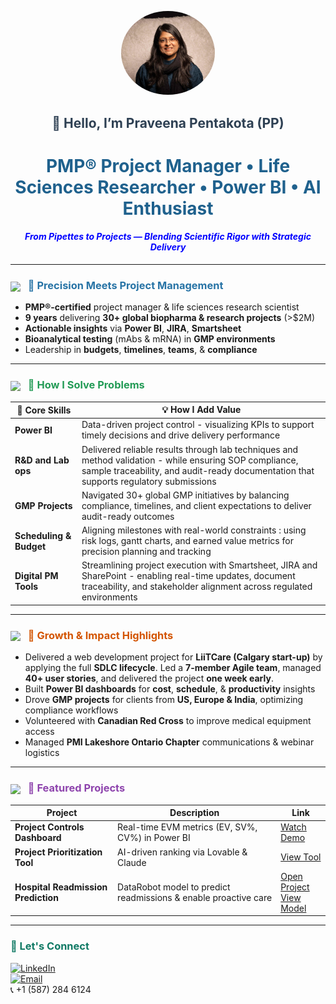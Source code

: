 <p align="center">
  <img src="./assets/headshot.jpg" alt="Praveena Headshot" width="150" style="border-radius:50%;"/>
</p>

<h2 align="center" style="color:#2E4053;">👋 Hello, I’m Praveena Pentakota (PP) </h2>

<h1 align="center" style="color:#1F618D;">
  PMP® Project Manager</strong> • Life Sciences Researcher • Power BI • AI Enthusiast 
</h1>

<h4 align="center">
  <font color="blue">
    <em>From Pipettes to Projects — Blending Scientific Rigor with Strategic Delivery</em>
  </font>
</h4>

---

<h3 style="color:#2874A6;">
  <img src="https://media.giphy.com/media/l4pTfx2qLszoacZRS/giphy.gif" width="30" style="vertical-align:middle; margin-right:8px;"/>
  🌟 Precision Meets Project Management
</h3>

- **PMP®-certified** project manager & life sciences research scientist  
- **9 years** delivering **30+ global biopharma & research projects** (>$2M)  
- **Actionable insights** via **Power BI**, **JIRA**, **Smartsheet**  
- **Bioanalytical testing** (mAbs & mRNA) in **GMP environments**  
- Leadership in **budgets**, **timelines**, **teams**, & **compliance**

---

<h3 style="color:#239B56;">
  <img src="https://media.giphy.com/media/3o6ZsYvQf8UzCrpS16/giphy.gif" width="30" style="vertical-align:middle; margin-right:8px;"/>
  🚀 How I Solve Problems
</h3>

| 🔧 Core Skills                  | 💡 How I Add Value                          |
|---------------------------------|---------------------------------------------|
| **Power BI**                    | Data-driven project control - visualizing KPIs to support timely decisions and drive delivery performance |
| **R&D and Lab ops**         | Delivered reliable results through lab techniques and method validation - while ensuring SOP compliance, sample traceability, and audit-ready documentation that supports regulatory submissions |
| **GMP Projects**                | Navigated 30+ global GMP initiatives by balancing compliance, timelines, and client expectations to deliver audit-ready outcomes|
| **Scheduling & Budget**         | Aligning milestones with real-world constraints : using risk logs, gantt charts, and earned value metrics for precision planning and tracking |
| **Digital PM Tools**            | Streamlining project execution with Smartsheet, JIRA and SharePoint - enabling real-time updates, document traceability, and stakeholder alignment across regulated environments |

---

<h3 style="color:#D35400;">
  <img src="https://media.giphy.com/media/xUPGcl3ijlzLm8BMBi/giphy.gif" width="30" style="vertical-align:middle; margin-right:8px;"/>
  🌱 Growth & Impact Highlights
</h3>

- Delivered a web development project for **LiiTCare (Calgary start-up)** by applying the full **SDLC lifecycle**. Led a **7-member Agile team**, managed **40+ user stories**, and delivered the project **one week early**. 
- Built **Power BI dashboards** for **cost**, **schedule**, & **productivity** insights  
- Drove **GMP projects** for clients from **US, Europe & India**, optimizing compliance workflows  
- Volunteered with **Canadian Red Cross** to improve medical equipment access  
- Managed **PMI Lakeshore Ontario Chapter** communications & webinar logistics

---

<h3 style="color:#8E44AD;">
  <img src="https://media.giphy.com/media/3oKIPnAiaMCws8nOsE/giphy.gif" width="30" style="vertical-align:middle; margin-right:8px;"/>
  🧪 Featured Projects
</h3>

| Project | Description | Link |
|---------|-------------|------|
| **Project Controls Dashboard** | Real-time EVM metrics (EV, SV%, CV%) in Power BI | [Watch Demo](https://www.youtube.com/watch?v=mmmx_nv9FY8&t=10s) |
| **Project Prioritization Tool** | AI-driven ranking via Lovable & Claude | [View Tool](https://claude.ai/public/artifacts/735d9f82-efdf-4826-a18f-b0fee6685fe1) |
| **Hospital Readmission Prediction** | DataRobot model to predict readmissions & enable proactive care | [Open Project](https://gemini.google.com/share/8524d0a83855) <br>[View Model](https://app.datarobot.com/applications/68a641094c8c59c39e588601/?token=0fIMRjJZ8gq2BIQ5NtbyFGDLvwu-GCjt7c6Gzlym4PU)|
---

<h3 style="color:#117A65;">🤝 Let's Connect</h3>

[![LinkedIn](https://img.shields.io/badge/LinkedIn-Praveena-blue?style=flat&logo=linkedin)](https://www.linkedin.com/in/praveenapmp/)  
[![Email](https://img.shields.io/badge/Email-praveena7p%40gmail.com-lightgrey?style=flat&logo=gmail)](mailto:praveena7p@gmail.com)  
📞 +1 (587) 284 6124
```




